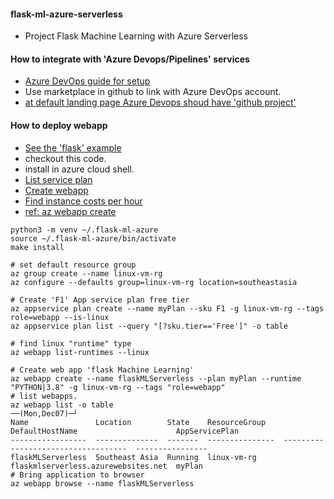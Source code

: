 #### flask-ml-azure-serverless

   * Project Flask Machine Learning with Azure Serverless

#### How to integrate with 'Azure Devops/Pipelines' services

   * [Azure DevOps guide for setup](https://www.azuredevopslabs.com/labs/azuredevops/github-integration/)
   * Use marketplace in github to link with Azure DevOps account.
   * [at default landing page Azure Devops shoud have 'github project'](https://dev.azure.com/)
   
   
#### How to deploy webapp

   * [See the 'flask' example](https://docs.microsoft.com/en-us/azure/app-service/quickstart-python?tabs=bash&pivots=python-framework-flask)
   * checkout this code.
   * install in azure cloud shell.
   * [List service plan](https://docs.microsoft.com/en-us/cli/azure/appservice/plan?view=azure-cli-latest#az_appservice_plan_list)
   * [Create webapp](https://docs.microsoft.com/en-us/azure/developer/javascript/tutorial-vscode-azure-cli-node-03)
   * [Find instance costs per hour](https://azure.microsoft.com/en-us/pricing/details/app-service/linux/)
   * [ref: az webapp create](https://docs.microsoft.com/en-us/cli/azure/webapp?view=azure-cli-latest#az_webapp_create)

```
python3 -m venv ~/.flask-ml-azure
source ~/.flask-ml-azure/bin/activate
make install

# set default resource group
az group create --name linux-vm-rg 
az configure --defaults group=linux-vm-rg location=southeastasia

# Create 'F1' App service plan free tier
az appservice plan create --name myPlan --sku F1 -g linux-vm-rg --tags role=webapp --is-linux
az appservice plan list --query "[?sku.tier=='Free']" -o table

# find linux "runtime" type
az webapp list-runtimes --linux

# Create web app 'flask Machine Learning'
az webapp create --name flaskMLServerless --plan myPlan --runtime "PYTHON|3.8" -g linux-vm-rg --tags "role=webapp"
# list webapps.
az webapp list -o table                                                                 ──(Mon,Dec07)─┘
Name               Location        State    ResourceGroup    DefaultHostName                      AppServicePlan
-----------------  --------------  -------  ---------------  -----------------------------------  ----------------
flaskMLServerless  Southeast Asia  Running  linux-vm-rg      flaskmlserverless.azurewebsites.net  myPlan
# Bring application to browser
az webapp browse --name flaskMLServerless
```

   
